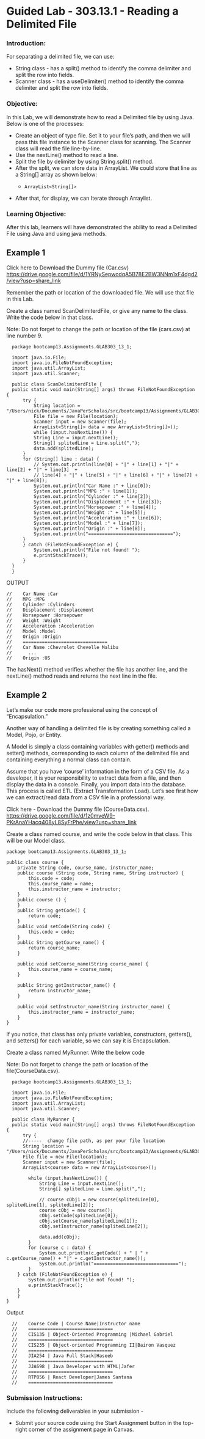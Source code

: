 # Guided Lab - 303.13.1 - Reading a Delimited File

### Introduction:
For separating a delimited file, we can use:
* String class - has a split() method to identify the comma delimiter and split the row into fields.
* Scanner class - has a useDelimiter() method to identify the comma delimiter and split the row into fields.

### Objective:
In this Lab, we will demonstrate how to read a Delimited file by using Java. Below is one of the processes:
- Create an object of type file. Set it to your file’s path, and then we will pass this file instance to the Scanner class for scanning. The Scanner class will read the file line-by-line.
- Use the nextLine() method to read a line.
- Split the file by delimiter by using String.split() method.
- After the split, we can store data in ArrayList. We could store that line as a String[] array as shown below:
  -     ArrayList<String[]>  
- After that, for display, we can Iterate through Arraylist.

### Learning Objective:
After this lab, learners will have demonstrated the ability to read a Delimited File using Java and using java methods.

## Example 1
Click here to Download the Dummy file (Car.csv) https://drive.google.com/file/d/1YRNySepwcdqA5B78E2BW3NNm1xF4dgd2/view?usp=share_link

Remember the path or location of the downloaded file. We will use that file in this Lab.

Create a class named ScanDelimiterdFile, or give any name to the class. Write the code below in that class.

Note: Do not forget to change the path or location of the file (cars.csv) at line number 9.

      package bootcamp13.Assignments.GLAB303_13_1;
      
      import java.io.File;
      import java.io.FileNotFoundException;
      import java.util.ArrayList;
      import java.util.Scanner;
      
      public class ScanDelimiterdFile {
      public static void main(String[] args) throws FileNotFoundException {
          try {
              String location = "/Users/nick/Documents/JavaPerScholas/src/bootcamp13/Assignments/GLAB303_13_1/cars.csv";
              File file = new File(location);
              Scanner input = new Scanner(file);
              ArrayList<String[]> data = new ArrayList<String[]>();
              while (input.hasNextLine()) {
              String Line = input.nextLine();
              String[] splitedLine = Line.split(",");
              data.add(splitedLine);
          }
          for (String[] line : data) {
              // System.out.println(line[0] + "|" + line[1] + "|" + line[2] + "|" + line[3]  +
              // line[4] + "|" + line[5] + "|" + line[6] + "|" + line[7] + "|" + line[8]);
              System.out.println("Car Name :" + line[0]);
              System.out.println("MPG :" + line[1]);
              System.out.println("Cylinder :" + line[2]);
              System.out.println("Displacement :" + line[3]);
              System.out.println("Horsepower :" + line[4]);
              System.out.println("Weight :" + line[5]);
              System.out.println("Acceleration :" + line[6]);
              System.out.println("Model :" + line[7]);
              System.out.println("Origin :" + line[8]);
              System.out.println("===============================");
          }
          } catch (FileNotFoundException e) {
              System.out.println("File not found! ");
              e.printStackTrace();
          }
      }
      }
OUTPUT

    //    Car Name :Car
    //    MPG :MPG
    //    Cylinder :Cylinders
    //    Displacement :Displacement
    //    Horsepower :Horsepower
    //    Weight :Weight
    //    Acceleration :Acceleration
    //    Model :Model
    //    Origin :Origin
    //    ===============================
    //    Car Name :Chevrolet Chevelle Malibu
    //      ...
    //    Origin :US

The hasNext() method verifies whether the file has another line, and the nextLine() method reads and returns the next line in the file.

## Example 2
Let’s make our code more professional using the concept of “Encapsulation.”

Another way of handling a delimited file is by creating something called a Model, Pojo, or Entity.

A Model is simply a class containing variables with getter() methods and setter() methods, corresponding to each column of the delimited file and containing everything a normal class can contain.

Assume that you have ‘course’ information in the form of a CSV file. As a developer, it is your responsibility to extract data from a file, and then display the data in a console. Finally, you import data into the database. This process is called ETL (Extract Transformation Load). Let’s see first how we can extract/read data from a CSV file in a professional way.

Click here - Download the Dummy file (CourseData.csv). https://drive.google.com/file/d/1z0mveW9-PKrAnaYHacq408yL8SyFrPhe/view?usp=share_link

Create a class named course, and write the code below in that class. This will be our Model class.

    package bootcamp13.Assignments.GLAB303_13_1;
    
    public class course {
        private String code, course_name, instructor_name;
        public course (String code, String name, String instructor) {
            this.code = code;
            this.course_name = name;
            this.instructor_name = instructor;
        }
        public course () {
        }
        public String getCode() {
            return code;
        }
        public void setCode(String code) {
            this.code = code;
        }
        public String getCourse_name() {
            return course_name;
        }
    
        public void setCourse_name(String course_name) {
            this.course_name = course_name;
        }
    
        public String getInstructor_name() {
            return instructor_name;
        }
    
        public void setInstructor_name(String instructor_name) {
            this.instructor_name = instructor_name;
        }
    }

If you notice, that class has only private variables, constructors, getters(), and setters() for each variable, so we can say it is Encapsulation.

Create a class named MyRunner. Write the below code

Note: Do not forget to change the path or location of the file(CourseData.csv).

      package bootcamp13.Assignments.GLAB303_13_1;

      import java.io.File;
      import java.io.FileNotFoundException;
      import java.util.ArrayList;
      import java.util.Scanner;
      
      public class MyRunner {
      public static void main(String[] args) throws FileNotFoundException {
          try {
          //-----  change file path, as per your file location
          String location = "/Users/nick/Documents/JavaPerScholas/src/bootcamp13/Assignments/GLAB303_13_1/CourseData.csv";
          File file = new File(location);
          Scanner input = new Scanner(file);
          ArrayList<course> data = new ArrayList<course>();

            while (input.hasNextLine()) {
                String Line = input.nextLine();
                String[] splitedLine = Line.split(",");

                // course cObj1 = new course(splitedLine[0], splitedLine[1], splitedLine[2]);
                course cObj = new course();
                cObj.setCode(splitedLine[0]);
                cObj.setCourse_name(splitedLine[1]);
                cObj.setInstructor_name(splitedLine[2]);

                data.add(cObj);
            }
            for (course c : data) {
                System.out.println(c.getCode() + " | " + c.getCourse_name() + "|" + c.getInstructor_name());
                System.out.println("===============================");
            }
        } catch (FileNotFoundException e) {
            System.out.println("File not found! ");
            e.printStackTrace();
        }
        }
    }

Output

      //    Course Code | Course Name|Instructor name
      //    ===============================
      //    CIS135 | Object-Oriented Programming |Michael Gabriel
      //    ===============================
      //    CIS235 | Object-oriented Programming II|Bairon Vasquez
      //    ===============================
      //    JIA254 | Java Full Stack|Haseeb
      //    ===============================
      //    JJA698 | Java Developer with HTML|Jafer
      //    ===============================
      //    RTP856 | React Developer|James Santana
      //    ===============================

### Submission Instructions:
Include the following deliverables in your submission -
* Submit your source code using the Start Assignment button in the top-right corner of the assignment page in Canvas.